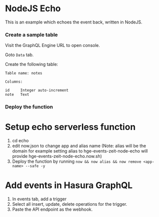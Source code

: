 # NodeJS Echo

This is an example which echoes the event back, written in NodeJS.

### Create a sample table

Visit the GraphQL Engine URL to open console.

Goto `Data` tab.

Create the following table:

```
Table name: notes

Columns:

id     Integer auto-increment
note   Text
```

### Deploy the function


# Setup echo serverless function
1. cd echo
2. edit now.json to change app and alias name (Note: alias will be the domain for example setting alias to hge-events-zeit-node-echo will provide hge-events-zeit-node-echo.now.sh)
3. Deploy the function by running `now && now alias && now remove <app-name> --safe -y`

# Add events in Hasura GraphQL

1. In events tab, add a trigger
2. Select all insert, update, delete operations for the trigger.
3. Paste the API endpoint as the webhook.
